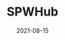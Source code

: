 ---
title: "SPWHub"
image: "/spwhub.png"
description: "SPWHub is a alliance of entrepreneurs, who are building a decentralized network."
tags: ["decentralized", "network", "fail-safe", "kubernetes"]
date: "2021-08-15"
---